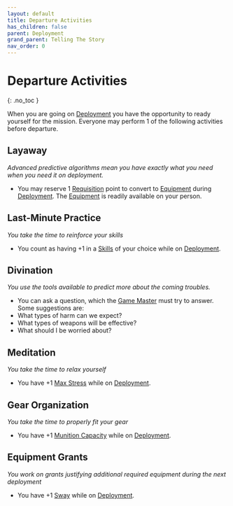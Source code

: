 ```yaml
---
layout: default
title: Departure Activities
has_children: false
parent: Deployment
grand_parent: Telling The Story
nav_order: 0
---
```

# Departure Activities
{: .no_toc }

When you are going on [Deployment](Game/Deployment) you have the opportunity to ready yourself for the mission. Everyone may perform 1 of the following activities before departure.


## Layaway
*Advanced predictive algorithms mean you have exactly what you need when you need it on deployment.*

* You may reserve 1 [Requisition](Game/Deployment#Requisition) point to convert to [Equipment](Game/Core/Equipment) during [Deployment](Game/Deployment). The [Equipment](Game/Core/Equipment) is readily available on your person.

## Last-Minute Practice
*You take the time to reinforce your skills*
* You count as having +1 in a [Skills](Game/Core/Skills) of your choice while on [Deployment](Game/Deployment).

## Divination
*You use the tools available to predict more about the coming troubles.*
* You can ask a question, which the [Game Master](Game/Core/Terminology#Game%20Master) must try to answer. Some suggestions are:
* What types of harm can we expect?
* What types of weapons will be effective?
* What should I be worried about?

## Meditation
*You take the time to relax yourself*
* You have +1 [Max Stress](Game/Additional-Attributes#Stress) while on [Deployment](Game/Deployment).

## Gear Organization
*You take the time to properly fit your gear*
* You have +1 [Munition Capacity](Game/Additional-Attributes#Munition%20Capacity) while on [Deployment](Game/Deployment).

## Equipment Grants
*You work on grants justifying additional required equipment during the next deployment*
* You have +1 [Sway](Game/Additional-Attributes#Sway) while on [Deployment](Game/Deployment).